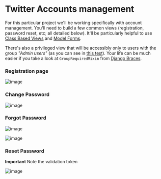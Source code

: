 # Twitter Accounts management

For this particular project we'll be working specifically with account management. You'll need to build a few common views (registration, password reset, etc; all detailed below). It'll be particularly helpful to use [Class Based Views](https://docs.djangoproject.com/en/1.9/topics/class-based-views/) and [Model Forms](https://docs.djangoproject.com/en/1.9/topics/forms/modelforms/).

There's also a privileged view that will be accessibly only to users with the group _"Admin users"_ (as you can see in [this test](https://github.com/rmotr-group-projects/wdd-w2-twitter-accounts/blob/master/tests/test_accounts.py#L142)). Your life can be much easier if you take a look at `GroupRequiredMixin` from [Django Braces](http://django-braces.readthedocs.io/en/latest/access.html).

### Registration page

![image](https://cloud.githubusercontent.com/assets/872296/18180344/d01e2898-705c-11e6-8fab-28e3f00aa2f8.png)

### Change Password

![image](https://cloud.githubusercontent.com/assets/872296/18180367/ef964570-705c-11e6-95ed-c25dfc2d4399.png)

### Forgot Password

![image](https://cloud.githubusercontent.com/assets/872296/18180394/0e937664-705d-11e6-97dc-301147c3ec2c.png)

![image](https://cloud.githubusercontent.com/assets/872296/18180408/207f578a-705d-11e6-8729-da04f93835f6.png)

### Reset Password

**Important** Note the validation token

![image](https://cloud.githubusercontent.com/assets/872296/18180455/50858eea-705d-11e6-9687-f33cc5b38496.png)

